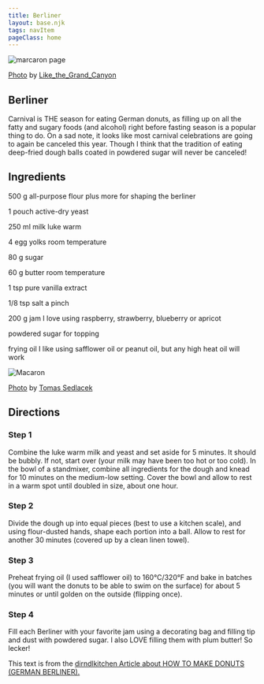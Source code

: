```yaml
---
title: Berliner
layout: base.njk
tags: navItem
pageClass: home
---
```

<main>
  <body>
  <section class="recipeherobanner">
  <div class="recipeimg">
    <img src="/images/Berliner1.jpg" alt="marcaron page">
    <p class="credit"><a href="https://www.flickr.com/photos/like_the_grand_canyon/51788342616/in/photolist-2mUmMYU-aAFNXd-aAGm6a-aAFJcD-2k663MR-aAJPcY-V4Vat7-aAFJER-aAGCSQ-aAFTph-aAGxBy-aAE7Mx-aAHcVU-aAFE6F-2kwwoS5-dntwSe-2j5rYfR-NZEco2-TXsLp5-VsosVk-CJBb6n-aAEymD-aAFuDT-2k64oo1-aAHxqu-aAFWsf-aAGAYK-aAFphP-aAG6C7-6DyFcR-aADTGT-aAFY1x-aAEbDc-aAGygc-aAJHFU-aAEryT-aAEcWp-aAFAxc-VfJgNH-aAGu4H-CPAPHd-aAGcH2-aAEek8-aAG6KH-aAFWLr-aAJ84m-aAJ4Pb-aAGHTh-aAG5JS-aAFZfy">Photo</a> by <a href="https://www.flickr.com/photos/like_the_grand_canyon/">Like_the_Grand_Canyon</a></p>
    </div>
    <div class="recipeheretext">
    <h1> Berliner</h1>
    <p>Carnival is THE season for eating German donuts, as filling up on all the fatty and sugary foods (and alcohol) right before fasting season is a popular thing to do. On a sad note, it looks like most carnival celebrations are going to again be canceled this year. Though I think that the tradition of eating deep-fried dough balls coated in powdered sugar will never be canceled!</p>
    </div>
  </section>
<!-- steps-->
<section class="step">
    <div class="stepdescription">
      <h2>Ingredients</h2>
      <p>500 g all-purpose flour plus more for shaping the berliner </p>
      <p>1 pouch active-dry yeast</p>
     <p> 250 ml milk luke warm</p>
     <p>4 egg yolks room temperature</p>
     <p>80 g sugar</p>
     <p>60 g butter room temperature</p>
     <p>1 tsp pure vanilla extract</p>
    <p>1/8 tsp salt a pinch</p>
    <p>200 g jam I love using raspberry, strawberry, blueberry or apricot</p> 
    <p>powdered sugar for topping</p>
     <p>frying oil I like using safflower oil or peanut oil, but any high heat oil will work</p>
    </div>
    <div class="recipeimg">
      <img src="/images/Berliner2.jpg" alt="Macaron">
             <p class="credit"><a href="https://www.flickr.com/photos/tomassedlacek/2092029604/in/photolist-4bScvW-dBoEss-7uyF7X-7AFvH7-4qjw4E-2n74Z7D-zEHbMu-22pMVwe-2jBAu5s-XEzB73-e45mGa-2iYE69w-dYrNcG-4vCCnK-2iCGKjc-nPxsHA-bazqfe-2gnQ5CJ-goiSqB-kv1sJQ-7ukysF-jsGzSc-tkGU16-jrZL1a-Wq2WpV-dV2Z7W-A7b3c8-8RPf8r-7N6tBk-5KZu5S-2jBAu2g-JDig5-2jBx26R-aRi11F-b4QrD4-2iYFDap-2iYBkHz-2iYBkce-dTEcdV-MtAL1-6hA5nJ-7sc2Km-2kubhwR-6hA5R7-cccbYW-2k3oZq2-js1dBh-5V6NNT-9m6B9Q-bzqC3y">Photo</a> by <a href="https://www.flickr.com/photos/tomassedlacek/">Tomas Sedlacek</a></p>
    </div>
    
  </section>
   <section class="directions">
      <h2>Directions</h2>
      <div class="steplayout">
      <h3 class="w30">Step 1</h3>
      <p class="w50">Combine the luke warm milk and yeast and set aside for 5 minutes. It should be bubbly. If not, start over (your milk may have been too hot or too cold). In the bowl of a standmixer, combine all ingredients for the dough and knead for 10 minutes on the medium-low setting. Cover the bowl and allow to rest in a warm spot until doubled in size, about one hour.</p>
      </div>
      <div class="steplayout">
       <h3 class="w30" >Step 2</h3>
       <p class="w50">Divide the dough up into equal pieces (best to use a kitchen scale), and using flour-dusted hands, shape each portion into a ball. Allow to rest for another 30 minutes (covered up by a clean linen towel).</p>
      </div>
      <div class="steplayout">
       <h3 class="w30">Step 3</h3>
       <p class="w50">Preheat frying oil (I used safflower oil) to 160°C/320°F and bake in batches (you will want the donuts to be able to swim on the surface) for about 5 minutes or until golden on the outside (flipping once).</p>
      </div>
      <div class="steplayout">
         <h3 class="w30">Step 4</h3>
         <p class="w50">Fill each Berliner with your favorite jam using a decorating bag and filling tip and dust with powdered sugar. I also LOVE filling them with plum butter! So lecker!</p>
        </div>
      <div class="article-credit">This text is from the <a href="https://dirndlkitchen.com/berliner-the-classic-german-donut/">dirndlkitchen Article about HOW TO MAKE DONUTS (GERMAN BERLINER).</a></div>
      </section>
      
  
  </body>
</main>